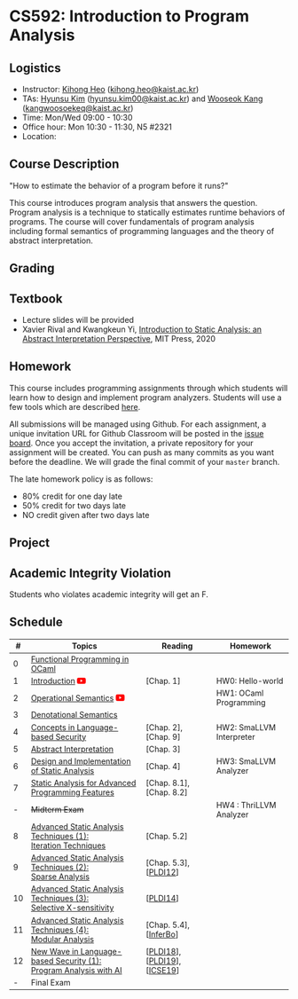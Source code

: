 # CS592: Introduction to Program Analysis

## Logistics
- Instructor: [Kihong Heo](https://kihongheo.kaist.ac.kr) (kihong.heo@kaist.ac.kr)
- TAs: [Hyunsu Kim](https://prosys.kaist.ac.kr/home/hyunsukim) (hyunsu.kim00@kaist.ac.kr) and [Wooseok Kang](https://prosys.kaist.ac.kr/home/wooseokkang) (kangwoosoekeq@kaist.ac.kr)
- Time: Mon/Wed 09:00 - 10:30
- Office hour: Mon 10:30 - 11:30, N5 #2321
- Location:

## Course Description
"How to estimate the behavior of a program before it runs?"

This course introduces program analysis that answers the question.
Program analysis is a technique to statically estimates runtime behaviors of programs.
The course will cover fundamentals of program analysis including formal semantics of programming languages and
the theory of abstract interpretation.

## Grading
## Textbook
- Lecture slides will be provided
- Xavier Rival and Kwangkeun Yi, [Introduction to Static Analysis: an Abstract Interpretation Perspective](https://mitpress.mit.edu/books/introduction-static-analysis), MIT Press, 2020

## Homework
This course includes programming assignments through which students will learn how to design
and implement program analyzers.
Students will use a few tools which are described [here](TOOL.md).

All submissions will be managed using Github.
For each assignment, a unique invitation URL for Github Classroom will be posted in the [issue board](../../issues).
Once you accept the invitation, a private repository for your assignment will be created.
You can push as many commits as you want before the deadline. We will grade the final commit of your `master` branch.

The late homework policy is as follows:
- 80% credit for one day late
- 50% credit for two days late
- NO credit given after two days late

## Project

## Academic Integrity Violation
Students who violates academic integrity will get an F.

## Schedule
|#|Topics|Reading|Homework|
|-|------|-------|--------|
|0|[Functional Programming in OCaml](slides/lecture0.pdf)||
|1|[Introduction](slides/lecture1.pdf) [<img src="icons/youtube.png" width="16" />](https://youtu.be/gyj4fhyJPS0) |[Chap. 1]|HW0: Hello-world|
|2|[Operational Semantics](slides/lecture2.pdf) [<img src="icons/youtube.png" width="16" />](https://youtu.be/q1k_sxs3Q9c)||HW1: OCaml Programming|
|3|[Denotational Semantics](slides/lecture3.pdf)|||
|4|[Concepts in Language-based Security](slides/lecture4.pdf)|[Chap. 2], [Chap. 9]|HW2: SmaLLVM Interpreter|
|5|[Abstract Interpretation](slides/lecture5.pdf)|[Chap. 3]|
|6|[Design and Implementation of Static Analysis](slides/lecture6.pdf)|[Chap. 4]|HW3: SmaLLVM Analyzer|
|7|[Static Analysis for Advanced Programming Features](slides/lecture7.pdf)|[Chap. 8.1], [Chap. 8.2]|
|-|<s>Midterm Exam</s>||HW4 : ThriLLVM Analyzer|
|8|[Advanced Static Analysis Techniques (1):<br>Iteration Techniques](slides/lecture8.pdf)|[Chap. 5.2]|
|9|[Advanced Static Analysis Techniques (2):<br>Sparse Analysis](slides/lecture9.pdf)|[Chap. 5.3], [[PLDI12](https://dl.acm.org/doi/abs/10.1145/2254064.2254092)]|
|10|[Advanced Static Analysis Techniques (3):<br>Selective X-sensitivity](slides/lecture10.pdf)|[[PLDI14](https://dl.acm.org/doi/10.1145/2594291.2594318)]||
|11|[Advanced Static Analysis Techniques (4):<br>Modular Analysis](slides/lecture11.pdf)|[Chap. 5.4], [[InferBo](https://research.fb.com/blog/2017/02/inferbo-infer-based-buffer-overrun-analyzer/)]|
|12|[New Wave in Language-based Security (1):<br>Program Analysis with AI](slides/lecture12.pdf)|[[PLDI18](https://dl.acm.org/doi/10.1145/3192366.3192417)], [[PLDI19](https://dl.acm.org/doi/10.1145/3314221.3314616)], [[ICSE19](https://dl.acm.org/doi/10.1109/ICSE.2019.00027)]|
|-|Final Exam||
